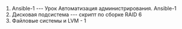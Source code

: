 1. Ansible-1 --- Урок Автоматизация администрирования. Ansible-1 
2. Дисковая подсистема --- скрипт по сборке RAID 6
3. Файловые системы и LVM - 1 
